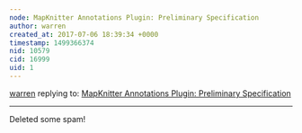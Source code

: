 ```yaml
---
node: MapKnitter Annotations Plugin: Preliminary Specification
author: warren
created_at: 2017-07-06 18:39:34 +0000
timestamp: 1499366374
nid: 10579
cid: 16999
uid: 1
---
```




[warren](../profile/warren) replying to: [MapKnitter Annotations Plugin: Preliminary Specification](../notes/justinmanley/06-17-2014/mapknitter-annotations-plugin-preliminary-specification)

----
Deleted some spam!